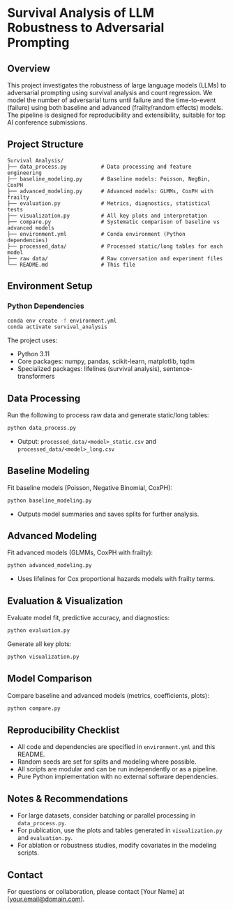 # Survival Analysis of LLM Robustness to Adversarial Prompting

## Overview
This project investigates the robustness of large language models (LLMs) to adversarial prompting using survival analysis and count regression. We model the number of adversarial turns until failure and the time-to-event (failure) using both baseline and advanced (frailty/random effects) models. The pipeline is designed for reproducibility and extensibility, suitable for top AI conference submissions.

## Project Structure
```
Survival Analysis/
├── data_process.py           # Data processing and feature engineering
├── baseline_modeling.py      # Baseline models: Poisson, NegBin, CoxPH
├── advanced_modeling.py      # Advanced models: GLMMs, CoxPH with frailty
├── evaluation.py             # Metrics, diagnostics, statistical tests
├── visualization.py          # All key plots and interpretation
├── compare.py                # Systematic comparison of baseline vs advanced models
├── environment.yml           # Conda environment (Python dependencies)
├── processed_data/           # Processed static/long tables for each model
├── raw data/                 # Raw conversation and experiment files
└── README.md                 # This file
```

## Environment Setup
### Python Dependencies
```bash
conda env create -f environment.yml
conda activate survival_analysis
```

The project uses:
- Python 3.11
- Core packages: numpy, pandas, scikit-learn, matplotlib, tqdm
- Specialized packages: lifelines (survival analysis), sentence-transformers

## Data Processing
Run the following to process raw data and generate static/long tables:
```bash
python data_process.py
```
- Output: `processed_data/<model>_static.csv` and `processed_data/<model>_long.csv`

## Baseline Modeling
Fit baseline models (Poisson, Negative Binomial, CoxPH):
```bash
python baseline_modeling.py
```
- Outputs model summaries and saves splits for further analysis.

## Advanced Modeling
Fit advanced models (GLMMs, CoxPH with frailty):
```bash
python advanced_modeling.py
```
- Uses lifelines for Cox proportional hazards models with frailty terms.

## Evaluation & Visualization
Evaluate model fit, predictive accuracy, and diagnostics:
```bash
python evaluation.py
```
Generate all key plots:
```bash
python visualization.py
```

## Model Comparison
Compare baseline and advanced models (metrics, coefficients, plots):
```bash
python compare.py
```

## Reproducibility Checklist
- All code and dependencies are specified in `environment.yml` and this README.
- Random seeds are set for splits and modeling where possible.
- All scripts are modular and can be run independently or as a pipeline.
- Pure Python implementation with no external software dependencies.

## Notes & Recommendations
- For large datasets, consider batching or parallel processing in `data_process.py`.
- For publication, use the plots and tables generated in `visualization.py` and `evaluation.py`.
- For ablation or robustness studies, modify covariates in the modeling scripts.

## Contact
For questions or collaboration, please contact [Your Name] at [your.email@domain.com]. 